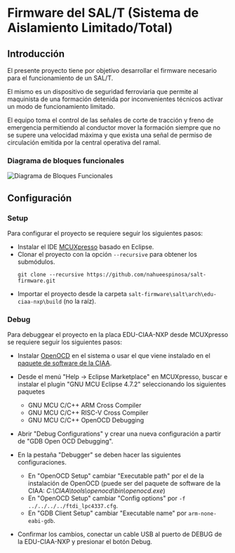 # Firmware del SAL/T (Sistema de Aislamiento Limitado/Total)
## Introducción

El presente proyecto tiene por objetivo desarrollar el firmware necesario para el funcionamiento de un SAL/T.

El mismo es un dispositivo de seguridad ferroviaria que permite al maquinista de una formación detenida por inconvenientes técnicos activar un modo de funcionamiento limitado.

El equipo toma el control de las señales de corte de tracción y freno de emergencia permitiendo al conductor mover la formación siempre que no se supere una velocidad máxima y que exista una señal de permiso de circulación emitida por la central operativa del ramal.

### Diagrama de bloques funcionales

![Diagrama de Bloques Funcionales](doc/diagrama_conceptual.jpeg)

## Configuración

### Setup

Para configurar el proyecto se requiere seguir los siguientes pasos:

- Instalar el IDE [MCUXpresso](https://www.nxp.com/design/software/development-software/mcuxpresso-software-and-tools/mcuxpresso-integrated-development-environment-ide:MCUXpresso-IDE) basado en Eclipse.
- Clonar el proyecto con la opción `--recursive` para obtener los submódulos.
    ```
    git clone --recursive https://github.com/nahueespinosa/salt-firmware.git
    ```
- Importar el proyecto desde la carpeta `salt-firmware\salt\arch\edu-ciaa-nxp\build` (no la raíz).

### Debug

Para debuggear el proyecto en la placa EDU-CIAA-NXP desde MCUXpresso se requiere seguir los siguientes pasos:

- Instalar [OpenOCD](http://openocd.org/) en el sistema o usar el que viene instalado en el [paquete de software de la CIAA](https://github.com/ciaa/software).
- Desde el menú "Help -> Eclipse Marketplace" en MCUXpresso, buscar e instalar el plugin "GNU MCU Eclipse 4.7.2" seleccionando los siguientes paquetes
    - GNU MCU C/C++ ARM Cross Compiler
    - GNU MCU C/C++ RISC-V Cross Compiler
    - GNU MCU C/C++ OpenOCD Debugging

- Abrir "Debug Configurations" y crear una nueva configuración a partir de "GDB Open OCD Debugging".
- En la pestaña "Debugger" se deben hacer las siguientes configuraciones.
    - En "OpenOCD Setup" cambiar "Executable path" por el de la instalación de OpenOCD (puede ser del paquete de software de la CIAA: *C:\CIAA\tools\openocd\bin\openocd.exe*)
    - En "OpenOCD Setup" cambiar "Config options" por `-f ../../../../ftdi_lpc4337.cfg`.
    - En "GDB Client Setup" cambiar "Executable name" por `arm-none-eabi-gdb`.
- Confirmar los cambios, conectar un cable USB al puerto de DEBUG de la EDU-CIAA-NXP y presionar el botón Debug.